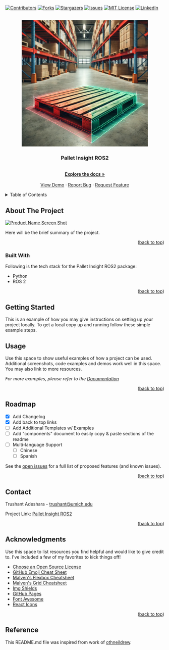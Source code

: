 <a name="readme-top"></a>

<!-- PROJECT SHIELDS -->
<!--
*** The README I refered to make this was using  markdown "reference style" links for readability.
*** Reference links are enclosed in brackets [ ] instead of parentheses ( ).
*** See the bottom of this document for the declaration of the reference variables
*** for contributors-url, forks-url, etc. This is an optional, concise syntax you may use.
*** https://www.markdownguide.org/basic-syntax/#reference-style-links
-->
[![Contributors][contributors-shield]][contributors-url]
[![Forks][forks-shield]][forks-url]
[![Stargazers][stars-shield]][stars-url]
[![Issues][issues-shield]][issues-url]
[![MIT License][license-shield]][license-url]
[![LinkedIn][linkedin-shield]][linkedin-url]


<!-- PROJECT LOGO -->
<br />
<div align="center">
  <a href="https://github.com/trushant05/pallet_insight_ros2">
    <img src="./docs/assets/img/logo.png" alt="Logo" width="400">
  </a>

  <h3 align="center">Pallet Insight ROS2</h3>

  <p align="center">
    <br />
    <a href="http://trushant-adeshara.com/pallet_insight_ros2/"><strong>Explore the docs »</strong></a>
    <br />
    <br />
    <a href="https://github.com/trushant05/pallet_insight_ros2">View Demo</a>
    ·
    <a href="https://github.com/trushant05/pallet_insight_ros2/issues">Report Bug</a>
    ·
    <a href="https://github.com/trushant05/pallet_insight_ros2/issues">Request Feature</a>
  </p>
</div>



<!-- TABLE OF CONTENTS -->
<details>
  <summary>Table of Contents</summary>
  <ol>
    <li>
      <a href="#about-the-project">About The Project</a>
      <ul>
        <li><a href="#built-with">Built With</a></li>
      </ul>
    </li>
    <li>
      <a href="#getting-started">Getting Started</a>
    </li>
    <li><a href="#usage">Usage</a></li>
    <li><a href="#roadmap">Roadmap</a></li>
    <li><a href="#contact">Contact</a></li>
    <li><a href="#acknowledgments">Acknowledgments</a></li>
  </ol>
</details>



<!-- ABOUT THE PROJECT -->
## About The Project

[![Product Name Screen Shot][product-screenshot]](https://example.com)

Here will be the brief summary of the project.

<p align="right">(<a href="#readme-top">back to top</a>)</p>


### Built With

Following is the tech stack for the Pallet Insight ROS2 package:

* Python
* ROS 2

<p align="right">(<a href="#readme-top">back to top</a>)</p>



<!-- GETTING STARTED -->
## Getting Started

This is an example of how you may give instructions on setting up your project locally.
To get a local copy up and running follow these simple example steps.



<!-- USAGE EXAMPLES -->
## Usage

Use this space to show useful examples of how a project can be used. Additional screenshots, code examples and demos work well in this space. You may also link to more resources.

_For more examples, please refer to the [Documentation](https://example.com)_

<p align="right">(<a href="#readme-top">back to top</a>)</p>



<!-- ROADMAP -->
## Roadmap

- [x] Add Changelog
- [x] Add back to top links
- [ ] Add Additional Templates w/ Examples
- [ ] Add "components" document to easily copy & paste sections of the readme
- [ ] Multi-language Support
    - [ ] Chinese
    - [ ] Spanish

See the [open issues](https://github.com/trushant05/pallet_insight_ros2/issues) for a full list of proposed features (and known issues).

<p align="right">(<a href="#readme-top">back to top</a>)</p>



<!-- CONTACT -->
## Contact

Trushant Adeshara - trushant@umich.edu

Project Link: [Pallet Insight ROS2](https://github.com/trushant05/pallet_insight_ros2)

<p align="right">(<a href="#readme-top">back to top</a>)</p>



<!-- ACKNOWLEDGMENTS -->
## Acknowledgments

Use this space to list resources you find helpful and would like to give credit to. I've included a few of my favorites to kick things off!

* [Choose an Open Source License](https://choosealicense.com)
* [GitHub Emoji Cheat Sheet](https://www.webpagefx.com/tools/emoji-cheat-sheet)
* [Malven's Flexbox Cheatsheet](https://flexbox.malven.co/)
* [Malven's Grid Cheatsheet](https://grid.malven.co/)
* [Img Shields](https://shields.io)
* [GitHub Pages](https://pages.github.com)
* [Font Awesome](https://fontawesome.com)
* [React Icons](https://react-icons.github.io/react-icons/search)

<p align="right">(<a href="#readme-top">back to top</a>)</p>

<!-- MARKDOWN LINKS & IMAGES -->
<!-- https://www.markdownguide.org/basic-syntax/#reference-style-links -->
[contributors-shield]: https://img.shields.io/github/contributors/trushant05/pallet_insight_ros2.svg?style=for-the-badge
[contributors-url]: https://github.com/trushant05/pallet_insight_ros2/graphs/contributors
[forks-shield]: https://img.shields.io/github/forks/trushant05/pallet_insight_ros2.svg?style=for-the-badge
[forks-url]: https://github.com/trushant05/pallet_insight_ros2/forks
[stars-shield]: https://img.shields.io/github/stars/trushant05/pallet_insight_ros2.svg?style=for-the-badge
[stars-url]: https://github.com/trushant05/pallet_insight_ros2/stargazers
[issues-shield]: https://img.shields.io/github/issues/trushant05/pallet_insight_ros2.svg?style=for-the-badge
[issues-url]: https://github.com/trushant05/pallet_insight_ros2/issues
[license-shield]: https://img.shields.io/github/license/trushant05/pallet_insight_ros2.svg?style=for-the-badge
[license-url]: https://github.com/trushant05/pallet_insight_ros2/blob/main/LICENSE.txt
[linkedin-shield]: https://img.shields.io/badge/-LinkedIn-black.svg?style=for-the-badge&logo=linkedin&colorB=555
[linkedin-url]: https://linkedin.com/in/trushant-adeshara/
[product-screenshot]: images/screenshot.jpeg


## Reference
This README.md file was inspired from work of [othneildrew](https://github.com/othneildrew/Best-README-Template).
